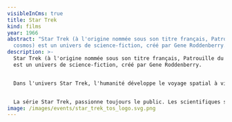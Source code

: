 ```yaml
---
visibleInCms: true
title: Star Trek
kind: films
year: 1966
abstract: "Star Trek (à l'origine nommée sous son titre français, Patrouille du
  cosmos) est un univers de science-fiction, créé par Gene Roddenberry. "
description: >-
  Star Trek (à l'origine nommée sous son titre français, Patrouille du cosmos)
  est un univers de science-fiction, créé par Gene Roddenberry. 


  Dans l'univers Star Trek, l'humanité développe le voyage spatial à vitesse supraluminique, grâce à un moteur à distorsion, à la suite d'une période post-apocalyptique du milieu du XXIe siècle (voir le Jour du Premier Contact). Plus tard, l'homme s'unit à d'autres espèces intelligentes de la galaxie pour former la Fédération des planètes unies. À la suite d'une intervention extraterrestre, et grâce à la science, l'humanité surmonte largement ses nombreux vices et faiblesses terrestres, au XXIIIe siècle. Les histoires de Star Trek dépeignent souvent les aventures d'êtres humains et d'espèces extra-terrestres qui servent dans Starfleet, ainsi que les nombreux contacts de ceux-ci avec d'autres civilisations. 


  La série Star Trek, passionne toujours le public. Les scientifiques s'y intéressent tout autant, c'est parce que cette œuvre s'est, à sa manière, voulue réaliste en exploitant des connaissances récentes (comme le concept de trou noir) et en tentant aussi de fournir des explications à des innovations étonnantes, notamment le « warp », consistant à déformer l'espace-temps pour aller plus vite.
image: /images/events/star_trek_tos_logo.svg.png
---
```

